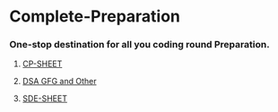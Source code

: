 # Complete-Preparation

### One-stop destination for all you coding round Preparation.

1. [CP-SHEET](CP-SHEET)

2. [DSA GFG and Other](GFG_other)

3. [SDE-SHEET](SDE-SHEET)
